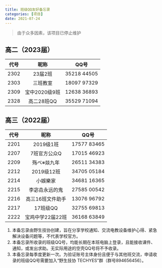 ```yaml
---
title: 班级QQ友好备忘录
categories: [项目]
date: 2021-07-24
---
```


> 由于众多因素，该项目已停止维护

## 高二（2023届）
| 代号  |     昵称      |    QQ号     |
| :---: | :-----------: | :---------: |
| 2302  |    23届2班    | 35218 44505 |
| 2303  |   三班教室    | 18097 97329 |
| 2309  | 宝中2020级9班 | 12638 36893 |
| 2328  |  高二28班QQ   | 35529 71094 |

## 高三（2022届）

| 代号  |       昵称       |    QQ号     |
| :---: | :--------------: | :---------: |
| 2201  |    2019级1班     | 17577 83465 |
| 2207  |   7班官方公众Q   | 17015 46923 |
| 2209  |   殇ベ※燚九年    | 26511 34383 |
| 2212  |    2019级12班    | 34705 05184 |
| 2214  |     小娛樂家     | 34681 16365 |
| 2215  |  李宓垚永远的鬼  | 27585 00542 |
| 2216  | 高三16班文件助手 | 13076 96792 |
| 2217  |     17班级QQ     | 32755 69813 |
| 2222  | 宝鸡中学22届22班 | 36168 63849 |

1. 本备忘录由野生技协创建，旨在分享学校通知、交流电教设备维护心得、紧急解决设备问题等，不代表学校官方。
2. 本备忘录所收录的班级QQ号，均能长期在本班电脑上登录，且能接收课件、通知，或发出求助。无实际用途的空壳QQ号将不予收录。
3. 本备忘录每季度更新一次。为验证账号主体身份且便于与其他班交流，申请收录的班级QQ号需要加入“野生技协 TECHYES”群（群号894656456）。
